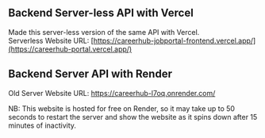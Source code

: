 ## Backend Server-less API with Vercel

Made this server-less version of the same API with Vercel.  
Serverless Website URL: [https://careerhub-jobportal-frontend.vercel.app/](https://careerhub-portal.vercel.app/)

## Backend Server API with Render

Old Server Website URL: https://careerhub-l7oq.onrender.com/

NB: This website is hosted for free on Render, so it may take up to 50 seconds to restart the server and show the website as it spins down after 15 minutes of inactivity.
